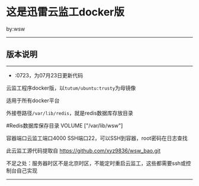 # 这是迅雷云监工docker版
by:wsw

***
## 版本说明
***
- :0723，为07月23日更新代码


云监工程序docker版，以`tutum/ubuntu:trusty`为母镜像  

适用于所有docker平台  

外接卷路径`/var/lib/redis`，就是redis数据库存放目录  

#Redis数据库保存目录
VOLUME ["/var/lib/wsw"]

容器端口云监工端口4000 SSH端口22，可以SSH到容器，root密码在日志查找  

此云监工源代码提取自 https://github.com/xyz9836/wsw_bao.git 

不足之处：服务器时区不是北京时区，不能定时重启云监工，这些都需要ssh或控制台自己实现  

***
